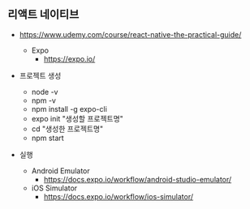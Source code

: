 ## 리액트 네이티브

* https://www.udemy.com/course/react-native-the-practical-guide/
    * Expo
        * https://expo.io/

* 프로젝트 생성
    * node -v
    * npm -v
    * npm install -g expo-cli
    * expo init "생성할 프로젝트명"
    * cd "생성한 프로젝트명"
    * npm start

* 실행
    * Android Emulator
        * https://docs.expo.io/workflow/android-studio-emulator/
    * iOS Simulator 
        * https://docs.expo.io/workflow/ios-simulator/